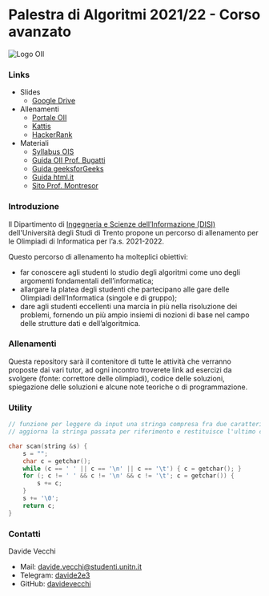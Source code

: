 # Palestra di Algoritmi 2021/22 - Corso avanzato

![Logo OII](https://training.olinfo.it/custom_images/logo.png)

### Links
- Slides
  - [Google Drive](https://drive.google.com/drive/folders/1zmcOQGUHOV4aRfvshf2CeAuu3Rq6FYgl?usp=sharing)
- Allenamenti
  - [Portale OII](https://training.olinfo.it/)
  - [Kattis](https://open.kattis.com/problems)
  - [HackerRank](https://www.hackerrank.com/domains/cpp)
- Materiali
  - [Syllabus OIS](https://drive.google.com/file/d/1OtnM0ZHVpS-A5x0wCB6K685bHZHYfWQQ/view?usp=sharing)
  - [Guida OII Prof. Bugatti](http://www.imparando.net/sito/olimpiadi_di_informatica/guida_sesta_edizione.pdf)
  - [Guida geeksforGeeks](https://www.geeksforgeeks.org/c-plus-plus)
  - [Guida html.it](https://www.html.it/guide/guida-c2/)
  - [Sito Prof. Montresor](http://cricca.disi.unitn.it/montresor/teaching/asd/materiale/)

### Introduzione

Il Dipartimento di [Ingegneria e Scienze dell’Informazione (DISI)](https://www.disi.unitn.it/) dell'Università degli
Studi di Trento propone un percorso di allenamento per le Olimpiadi di Informatica per l’a.s. 2021-2022.

Questo percorso di allenamento ha molteplici obiettivi:

* far conoscere agli studenti lo studio degli algoritmi come uno degli argomenti fondamentali dell’informatica;
* allargare la platea degli studenti che partecipano alle gare delle Olimpiadi dell’Informatica (singole e di gruppo);
* dare agli studenti eccellenti una marcia in più nella risoluzione dei problemi, fornendo un più ampio insiemi di
  nozioni di base nel campo delle strutture dati e dell’algoritmica.

### Allenamenti

Questa repository sarà il contenitore di tutte le attività che verranno proposte dai vari tutor, ad ogni incontro
troverete link ad esercizi da svolgere (fonte: correttore delle olimpiadi), codice delle soluzioni, spiegazione delle
soluzioni e alcune note teoriche o di programmazione.

### Utility

```c++
// funzione per leggere da input una stringa compresa fra due caratteri di spaziatura
// aggiorna la stringa passata per riferimento e restituisce l'ultimo carattere letto

char scan(string &s) {
	s = "";
	char c = getchar();
	while (c == ' ' || c == '\n' || c == '\t') { c = getchar(); }
	for (; c != ' ' && c != '\n' && c != '\t'; c = getchar()) {
		s += c;
	}
	s += '\0';
	return c;
}
```

### Contatti
Davide Vecchi
- Mail: [davide.vecchi@studenti.unitn.it](mailto:davide.vecchi@studenti.unitn.it)
- Telegram: [davide2e3](https://t.me/davide2e3)
- GitHub: [davidevecchi](https://github.com/davidevecchi)
